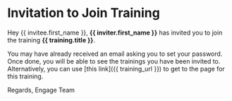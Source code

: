 <!-- This has been copied over to a string in doctype/training/training.py -->

# Invitation to Join Training

Hey {{ invitee.first_name }}, 
**{{ inviter.first_name }}** has invited you to join the training **{{ training.title }}**.

You may have already received an email asking you to set your password.
Once done, you will be able to see the trainings you have been invited to.
Alternatively, you can use [this link]({{ training_url }}) to get to the
page for this training.

Regards,
Engage Team
